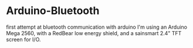 # Arduino-Bluetooth
first attempt at bluetooth communication with arduino
I'm using an Arduino Mega 2560, with a RedBear low energy shield, and a sainsmart 2.4" TFT screen for I/O.
